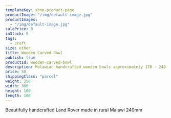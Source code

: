 ```yaml
---
templateKey: shop-product-page
productImage: "/img/default-image.jpg"
productImages:
  - "/img/default-image.jpg"
salePrice: 0
inStock: 5
tags:
  - craft
size: other
title: Wooden Carved Bowl
publish: true
productId: wooden-carved-bowl
description: Malawian handcrafted wooden bowls approximately 170 - 240 mm
price: 50
shippingClass: "parcel"
weight: 350
width: 300
height: 100
length: 100
---
```


Beautifully handcrafted Land Rover made in rural Malawi 240mm
